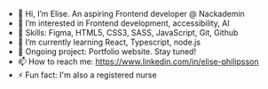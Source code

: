  - 👋 Hi, I’m Elise. An aspiring Frontend developer @ Nackademin
 - 👀 I’m interested in Frontend development, accessibility, AI
 - :yellow_heart: Skills: Figma, HTML5, CSS3, SASS, JavaScript, Git, Github
 - 🌱 I’m currently learning React, Typescript, node.js
 - 💞️ Ongoing project: Portfolio website. Stay tuned!
 - 📫 How to reach me: https://www.linkedin.com/in/elise-philipsson
 - ⚡ Fun fact: I'm also a registered nurse 

<!---
NurseDredd/NurseDredd is a ✨ special ✨ repository because its `README.md` (this file) appears on your GitHub profile.
You can click the Preview link to take a look at your changes.
--->
